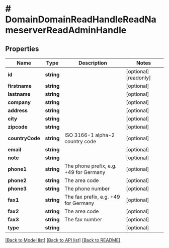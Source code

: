 # # DomainDomainReadHandleReadNameserverReadAdminHandle

## Properties

Name | Type | Description | Notes
------------ | ------------- | ------------- | -------------
**id** | **string** |  | [optional] [readonly]
**firstname** | **string** |  | [optional]
**lastname** | **string** |  | [optional]
**company** | **string** |  | [optional]
**address** | **string** |  | [optional]
**city** | **string** |  | [optional]
**zipcode** | **string** |  | [optional]
**countryCode** | **string** | ISO 3166-1 alpha-2 country code | [optional]
**email** | **string** |  | [optional]
**note** | **string** |  | [optional]
**phone1** | **string** | The phone prefix, e.g. +49 for Germany | [optional]
**phone2** | **string** | The area code | [optional]
**phone3** | **string** | The phone number | [optional]
**fax1** | **string** | The fax prefix, e.g. +49 for Germany | [optional]
**fax2** | **string** | The area code | [optional]
**fax3** | **string** | The fax number | [optional]
**type** | **string** |  | [optional]

[[Back to Model list]](../../README.md#models) [[Back to API list]](../../README.md#endpoints) [[Back to README]](../../README.md)
